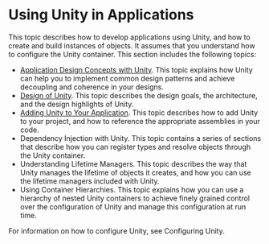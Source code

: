 # Using Unity in Applications
This topic describes how to develop applications using Unity, and how to create and build instances of objects. It assumes that you understand how to configure the Unity container. This section includes the following topics:
* [Application Design Concepts with Unity](design_concepts.md). This topic explains how Unity can help you to implement common design patterns and achieve decoupling and coherence in your designs.
* [Design of Unity](design_of_unity.md). This topic describes the design goals, the architecture, and the design highlights of Unity.
* [Adding Unity to Your Application](adding_unity.md). This topic describes how to add Unity to your project, and how to reference the appropriate assemblies in your code.
* Dependency Injection with Unity. This topic contains a series of sections that describe how you can register types and resolve objects through the Unity container.
* Understanding Lifetime Managers. This topic describes the way that Unity manages the lifetime of objects it creates, and how you can use the lifetime managers included with Unity.
* Using Container Hierarchies. This topic explains how you can use a hierarchy of nested Unity containers to achieve finely grained control over the configuration of Unity and manage this configuration at run time.

For information on how to configure Unity, see Configuring Unity.